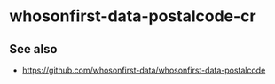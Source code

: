 # whosonfirst-data-postalcode-cr

## See also

* https://github.com/whosonfirst-data/whosonfirst-data-postalcode
